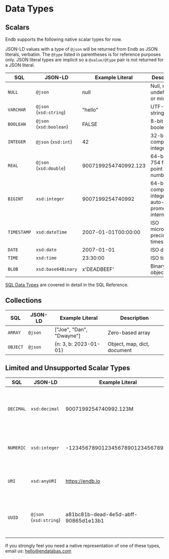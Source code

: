 # Data Types

## Scalars

Endb supports the following native scalar types for now.

JSON-LD values with a type of `@json` will be returned from Endb as JSON literals, verbatim.
The `@type` listed in parentheses is for reference purposes only.
JSON literal types are implicit so a `@value/@type` pair is not returned for a JSON literal.

| SQL         | JSON-LD                 | Example Literal      | Description                           |
|-------------|-------------------------|----------------------|---------------------------------------|
| `NULL`      | `@json`                 | null                 | Null, nil, undefined, or missing      |
| `VARCHAR`   | `@json` (`xsd:string`)  | "hello"              | UTF-8 string                          |
| `BOOLEAN`   | `@json` (`xsd:boolean`) | FALSE                | 8-bit boolean                         |
| `INTEGER`   | `@json` (`xsd:int`)     | 42                   | 32-bit two's complement integer (?)   |
| `REAL`      | `@json` (`xsd:double`)  | 9007199254740992.123 | 64-bit IEEE 754 floating point number |
| `BIGINT`    | `xsd:integer`           | 9007199254740992     | 64-bit two's complement integer, auto-promoted internally |
| `TIMESTAMP` | `xsd:dateTime`          | 2007-01-01T00:00:00  | ISO microsecond precision timestamp   |
| `DATE`      | `xsd:date`              | 2007-01-01           | ISO date                              |
| `TIME`      | `xsd:time`              | 23:30:00             | ISO time                              |
| `BLOB`      | `xsd:base64Binary`      | x'DEADBEEF'          | Binary large object                   |

[SQL Data Types](/sql/data_types.md) are covered in detail in the SQL Reference.

## Collections

| SQL         | JSON-LD            | Example Literal                      | Description                 |
|-------------|--------------------|--------------------------------------|-----------------------------|
| `ARRAY`     | `@json`            | ["Joe", "Dan", "Dwayne"]             | Zero-based array            |
| `OBJECT`    | `@json`            | {n: 3, b: 2023-01-01}                | Object, map, dict, document |

## Limited and Unsupported Scalar Types

| SQL         | JSON-LD                | Example Literal                      | Description                                                                |
|-------------|------------------------|--------------------------------------|----------------------------------------------------------------------------|
| `DECIMAL`   | `xsd:decimal`          | 9007199254740992.123M                | Arbitrary precision decimal. Limited support. Use 2 `BIGINT`s or `VARCHAR` |
| `NUMERIC`   | `xsd:integer`          | -123456789012345678901234567890N     | Arbitrary precision integer. Unsupported. Use `VARCHAR`                    |
| `URI`       | `xsd:anyURI`           | https://endb.io                      | Uniform Resource Identifier. Unsupported. Use `VARCHAR`                    |
| `UUID`      | `@json` (`xsd:string`) | a81bc81b-dead-4e5d-abff-90865d1e13b1 | 128-bit Universally Unique Identifier. Unsupported. Use `VARCHAR`          |

If you strongly feel you need a native representation of one of these types, email us: [hello@endatabas.com](mailto:hello@endatabas.com)
